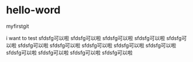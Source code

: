 # hello-word
myfirstgit

i want to test
sfdsfg可以啦
sfdsfg可以啦
sfdsfg可以啦
sfdsfg可以啦
sfdsfg可以啦
sfdsfg可以啦
sfdsfg可以啦
sfdsfg可以啦
sfdsfg可以啦
sfdsfg可以啦
sfdsfg可以啦
sfdsfg可以啦
sfdsfg可以啦
sfdsfg可以啦
